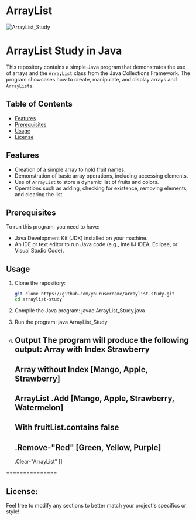 # ArrayList
![ArrayList_Study](https://user-images.githubusercontent.com/67381317/235304616-cd7cc5d3-0150-4491-92dd-0eb232bf5c9a.png)

# ArrayList Study in Java

This repository contains a simple Java program that demonstrates the use of arrays and the `ArrayList` class from the Java Collections Framework. The program showcases how to create, manipulate, and display arrays and `ArrayLists`.

## Table of Contents

- [Features](#features)
- [Prerequisites](#prerequisites)
- [Usage](#usage)
- [License](#license)

## Features

- Creation of a simple array to hold fruit names.
- Demonstration of basic array operations, including accessing elements.
- Use of `ArrayList` to store a dynamic list of fruits and colors.
- Operations such as adding, checking for existence, removing elements, and clearing the list.

## Prerequisites

To run this program, you need to have:

- Java Development Kit (JDK) installed on your machine.
- An IDE or text editor to run Java code (e.g., IntelliJ IDEA, Eclipse, or Visual Studio Code).

## Usage

1. Clone the repository:

   ```bash
   git clone https://github.com/yourusername/arraylist-study.git
   cd arraylist-study

2. Compile the Java program: javac ArrayList_Study.java
3. Run the program: java ArrayList_Study
4. Output
      The program will produce the following output:
      Array with Index
      Strawberry
      ------------
      Array without Index
      [Mango, Apple, Strawberry]
      ------------
      ArrayList .Add
      [Mango, Apple, Strawberry, Watermelon]
      ------------
      With fruitList.contains
      false
      ------------
      .Remove-"Red"
      [Green, Yellow, Purple]
      ------------
      .Clear-"ArrayList"
      []

===============

## License:

Feel free to modify any sections to better match your project's specifics or style!

   
   
